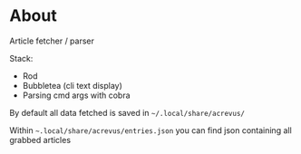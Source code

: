 # About

Article fetcher / parser

Stack:

- Rod
- Bubbletea (cli text display)
- Parsing cmd args with cobra

By default all data fetched is saved in
`~/.local/share/acrevus/`

Within `~.local/share/acrevus/entries.json` you can find json containing all grabbed articles
